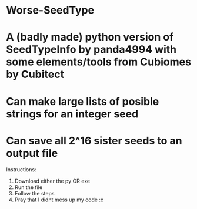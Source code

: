 # Worse-SeedType
# A (badly made) python version of SeedTypeInfo by panda4994 with some elements/tools from Cubiomes by Cubitect
# Can make large lists of posible strings for an integer seed
# Can save all 2^16 sister seeds to an output file
Instructions:
1. Download either the py OR exe
2. Run the file
3. Follow the steps
4. Pray that I didnt mess up my code :c
